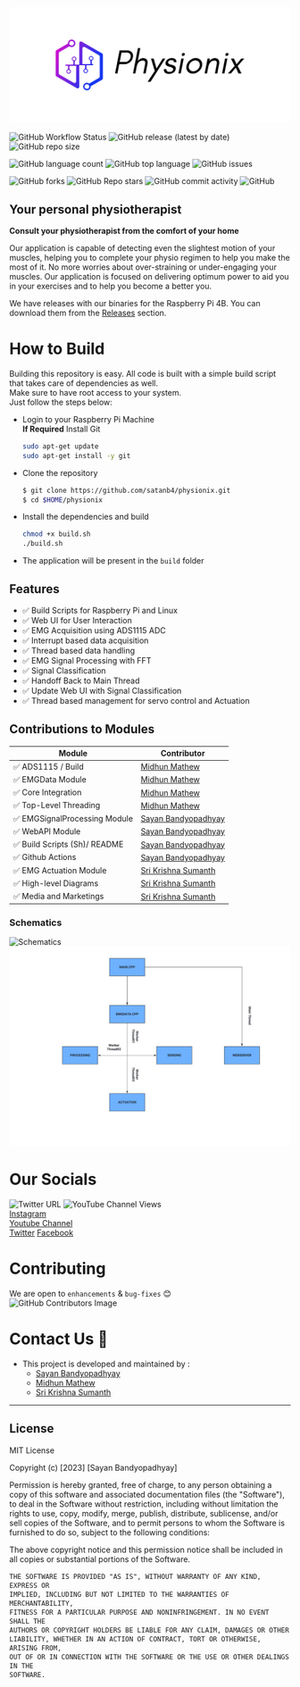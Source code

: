 ![physionix-image](media/Physionix-logo/cover.png)

![GitHub Workflow Status](https://img.shields.io/github/actions/workflow/status/satanb4/physionix/c-cpp.yml?style=for-the-badge)
![GitHub release (latest by date)](https://img.shields.io/github/v/release/satanb4/physionix?style=for-the-badge)
![GitHub repo size](https://img.shields.io/github/repo-size/satanb4/physionix?style=for-the-badge)

![GitHub language count](https://img.shields.io/github/languages/count/satanb4/physionix?style=for-the-badge)
![GitHub top language](https://img.shields.io/github/languages/top/satanb4/physionix?style=for-the-badge)
![GitHub issues](https://img.shields.io/github/issues/satanb4/physionix?style=for-the-badge)  

![GitHub forks](https://img.shields.io/github/forks/satanb4/physionix?style=for-the-badge)
![GitHub Repo stars](https://img.shields.io/github/stars/satanb4/physionix?style=for-the-badge)
![GitHub commit activity](https://img.shields.io/github/commit-activity/w/satanb4/physionix?style=for-the-badge)
![GitHub](https://img.shields.io/github/license/satanb4/physionix?style=for-the-badge)


## Your personal physiotherapist
**Consult your physiotherapist from the comfort of your home**

Our application is capable of detecting even the slightest motion of your muscles, helping you to complete your physio regimen to help you make the most of it. No more worries about over-straining or under-engaging your muscles. Our application is focused on delivering optimum power to aid you in your exercises and to help you become a better you.

We have releases with our binaries for the Raspberry Pi 4B. You can download them from the [Releases](https://github.com/satanb4/physionix/releases) section.

# How to Build
Building this repository is easy. All code is built with a simple build script that takes care of dependencies as well.  
Make sure to have root access to your system.  
Just follow the steps below:
- Login to your Raspberry Pi Machine  
**If Required** Install Git
   ```sh
   sudo apt-get update
   sudo apt-get install -y git
   ```
- Clone the repository
   ```sh
   $ git clone https://github.com/satanb4/physionix.git
   $ cd $HOME/physionix
   ```
- Install the dependencies and build
  ```sh
  chmod +x build.sh
  ./build.sh
  ```
- The application will be present in the `build` folder

## Features
- :white_check_mark: Build Scripts for Raspberry Pi and Linux
- :white_check_mark: Web UI for User Interaction
- :white_check_mark: EMG Acquisition using ADS1115 ADC
- :white_check_mark: Interrupt based data acquisition
- :white_check_mark: Thread based data handling
- :white_check_mark: EMG Signal Processing with FFT
- :white_check_mark: Signal Classification
- :white_check_mark: Handoff Back to Main Thread
- :white_check_mark: Update Web UI with Signal Classification
- :white_check_mark: Thread based management for servo control and Actuation

## Contributions to Modules

| Module                                                                | Contributor |
| -------------------------------------------------                     | ---- |
| :white_check_mark: ADS1115 / Build            | [Midhun Mathew](https://github.com/midhunjac)         |
| :white_check_mark: EMGData Module             | [Midhun Mathew](https://github.com/midhunjac)         |
| :white_check_mark: Core Integration           | [Midhun Mathew](https://github.com/midhunjac)         |
| :white_check_mark: Top-Level Threading        | [Midhun Mathew](https://github.com/midhunjac)         |
| :white_check_mark: EMGSignalProcessing Module | [Sayan Bandyopadhyay](https://github.com/satanb4)     |
| :white_check_mark: WebAPI Module              | [Sayan Bandyopadhyay](https://github.com/satanb4)     |
| :white_check_mark: Build Scripts (Sh)/ README | [Sayan Bandyopadhyay](https://github.com/satanb4)     |
| :white_check_mark: Github Actions             | [Sayan Bandyopadhyay](https://github.com/satanb4)     |
| :white_check_mark: EMG Actuation Module       | [Sri Krishna Sumanth](https://github.com/Sumanth0201) |
| :white_check_mark: High-level Diagrams        | [Sri Krishna Sumanth](https://github.com/Sumanth0201) |
| :white_check_mark: Media and Marketings       | [Sri Krishna Sumanth](https://github.com/Sumanth0201) |

### Schematics
![Schematics](https://user-images.githubusercontent.com/123675167/229873061-d8c7acad-f5ce-4a66-b9ea-08cc2b337cba.png)
![UML](https://github.com/Sumanth0201/physionix/blob/main/flow%20diagram.png)


  
# Our Socials
![Twitter URL](https://img.shields.io/twitter/url?style=social&url=https%3A%2F%2Ftwitter.com%2FThe_Physionix)
![YouTube Channel Views](https://img.shields.io/youtube/channel/views/@The_Physionix?style=social)  
[Instagram](https://www.instagram.com/the_physionix/)  
[Youtube Channel](https://www.youtube.com/@The_Physionix/featured)  
[Twitter](https://twitter.com/The_Physionix)
[Facebook](https://www.facebook.com/profile.php?id=100091456045225&mibextid=ZbWKwL)

# Contributing
We are open to `enhancements` & `bug-fixes` 😊    
![GitHub Contributors Image](https://contrib.rocks/image?repo=satanb4/physionix)

# Contact Us 📧
- This project is developed and maintained by :
  * [Sayan Bandyopadhyay](https://github.com/satanb4)
  * [Midhun Mathew](https://github.com/midhunjac) 
  * [Sri Krishna Sumanth](https://github.com/Sumanth0201)
 
 ---
## License

MIT License

Copyright (c) [2023] [Sayan Bandyopadhyay]

Permission is hereby granted, free of charge, to any person obtaining a copy
of this software and associated documentation files (the "Software"), to deal
in the Software without restriction, including without limitation the rights
to use, copy, modify, merge, publish, distribute, sublicense, and/or sell
copies of the Software, and to permit persons to whom the Software is
furnished to do so, subject to the following conditions:

The above copyright notice and this permission notice shall be included in all
copies or substantial portions of the Software.

```
THE SOFTWARE IS PROVIDED "AS IS", WITHOUT WARRANTY OF ANY KIND, EXPRESS OR
IMPLIED, INCLUDING BUT NOT LIMITED TO THE WARRANTIES OF MERCHANTABILITY,
FITNESS FOR A PARTICULAR PURPOSE AND NONINFRINGEMENT. IN NO EVENT SHALL THE
AUTHORS OR COPYRIGHT HOLDERS BE LIABLE FOR ANY CLAIM, DAMAGES OR OTHER
LIABILITY, WHETHER IN AN ACTION OF CONTRACT, TORT OR OTHERWISE, ARISING FROM,
OUT OF OR IN CONNECTION WITH THE SOFTWARE OR THE USE OR OTHER DEALINGS IN THE
SOFTWARE.
```
